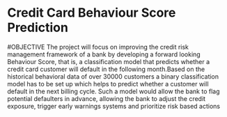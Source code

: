 # Credit Card Behaviour Score Prediction
#OBJECTIVE
The project will focus on improving the credit risk management framework of a bank by
developing a forward looking Behaviour Score, that is, a classification model that predicts
whether a credit card customer will default in the following month.Based on the historical
behavioral data of over 30000 customers a binary classification model has to be set up which
helps to predict whether a customer will default in the next billing cycle. Such a model would
allow the bank to flag potential defaulters in advance, allowing the bank to adjust the credit
exposure, trigger early warnings systems and prioritize risk based actions
